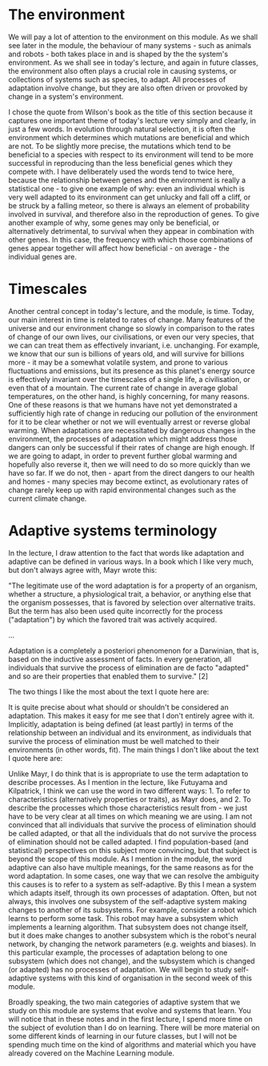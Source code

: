 # The environment
We will pay a lot of attention to the environment on this module. As we shall see later in the module, the behaviour of many systems - such as animals and robots - both takes place in and is shaped by the the system's environment. As we shall see in today's lecture, and again in future classes, the environment also often plays a crucial role in causing systems, or collections of systems such as species, to adapt. All processes of adaptation involve change, but they are also often driven or provoked by change in a system's environment.

I chose the quote from Wilson's book as the title of this section because it captures one important theme of today's lecture very simply and clearly, in just a few words. In evolution through natural selection, it is often the environment which determines which mutations are beneficial and which are not. To be slightly more precise, the mutations which tend to be beneficial to a species with respect to its environment will tend to be more successful in reproducing than the less beneficial genes which they compete with. I have deliberately used the words tend to twice here, because the relationship between genes and the environment is really a statistical one - to give one example of why: even an individual which is very well adapted to its environment can get unlucky and fall off a cliff, or be struck by a falling meteor, so there is always an element of probability involved in survival, and therefore also in the reproduction of genes. To give another example of why, some genes may only be beneficial, or alternatively detrimental, to survival when they appear in combination with other genes. In this case, the frequency with which those combinations of genes appear together will affect how beneficial - on average - the individual genes are.

# Timescales
Another central concept in today's lecture, and the module, is time. Today, our main interest in time is related to rates of change. Many features of the universe and our environment change so slowly in comparison to the rates of change of our own lives, our civilisations, or even our very species, that we can can treat them as effectively invariant, i.e. unchanging. For example, we know that our sun is billions of years old, and will survive for billions more - it may be a somewhat volatile system, and prone to various fluctuations and emissions, but its presence as this planet's energy source is effectively invariant over the timescales of a single life, a civilisation, or even that of a mountain. The current rate of change in average global temperatures, on the other hand, is highly concerning, for many reasons. One of these reasons is that we humans have not yet demonstrated a sufficiently high rate of change in reducing our pollution of the environment for it to be clear whether or not we will eventually arrest or reverse global warming. When adaptations are necessitated by dangerous changes in the environment, the processes of adaptation which might address those dangers can only be successful if their rates of change are high enough. If we are going to adapt, in order to prevent further global warming and hopefully also reverse it, then we will need to do so more quickly than we have so far. If we do not, then - apart from the direct dangers to our health and homes - many species may become extinct, as evolutionary rates of change rarely keep up with rapid environmental changes such as the current climate change.

# Adaptive systems terminology
In the lecture, I draw attention to the fact that words like adaptation and adaptive can be defined in various ways. In a book which I like very much, but don't always agree with, Mayr wrote this:

"The legitimate use of the word adaptation is for a property of an organism, whether a structure, a physiological trait, a behavior, or anything else that the organism possesses, that is favored by selection over alternative traits. But the term has also been used quite incorrectly for the process ("adaptation") by which the favored trait was actively acquired. 

...

Adaptation is a completely a posteriori phenomenon for a Darwinian, that is, based on the inductive assessment of facts. In every generation, all individuals that survive the process of elimination are de facto "adapted" and so are their properties that enabled them to survive." [2]

The two things I like the most about the text I quote here are:

It is quite precise about what should or shouldn't be considered an adaptation. This makes it easy for me see that I don't entirely agree with it.
Implicitly, adaptation is being defined (at least partly) in terms of the relationship between an individual and its environment, as individuals that survive the process of elimination must be well matched to their environments (in other words, fit).
The main things I don't like about the text I quote here are:

Unlike Mayr, I do think that is is appropriate to use the term adaptation to describe processes. As I mention in the lecture, like Futuyama and Kilpatrick, I think we can use the word in two different ways: 1. To refer to characteristics (alternatively properties or traits), as Mayr does, and 2. To describe the processes which those characteristics result from - we just have to be very clear at all times on which meaning we are using.
I am not convinced that all individuals that survive the process of elimination should be called adapted, or that all the individuals that do not survive the process of elimination should not be called adapted. I find population-based (and statistical) perspectives on this subject more convincing, but that subject is beyond the scope of this module.
As I mention in the module, the word adaptive can also have multiple meanings, for the same reasons as for the word adaptation. In some cases, one way that we can resolve the ambiguity this causes is to refer to a system as self-adaptive. By this I mean a system which adapts itself, through its own processes of adaptation. Often, but not always, this involves one subsystem of the self-adaptive system making changes to another of its subsystems. For example, consider a robot which learns to perform some task. This robot may have a subsystem which implements a learning algorithm. That subsystem does not change itself, but it does make changes to another subsystem which is the robot's neural network, by changing the network parameters (e.g. weights and biases). In this particular example, the processes of adaptation belong to one subsystem (which does not change), and the subsystem which is changed (or adapted) has no processes of adaptation. We will begin to study self-adaptive systems with this kind of organisation in the second week of this module.

Broadly speaking, the two main categories of adaptive system that we study on this module are systems that evolve and systems that learn.  You will notice that in these notes and in the first lecture, I spend more time on the subject of evolution than I do on learning. There will be more material on some different kinds of learning in our future classes, but I will not be spending much time on the kind of algorithms and material which you have already covered on the Machine Learning module.
